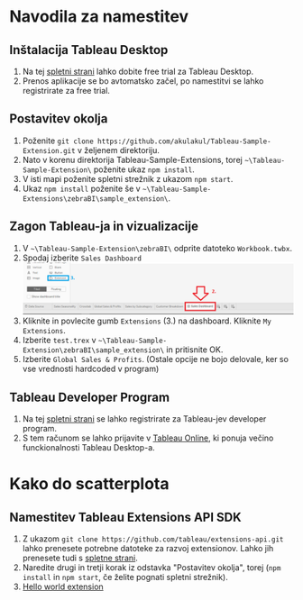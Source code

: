 # Navodila za namestitev

## Inštalacija Tableau Desktop
 1. Na tej [spletni strani](https://www.tableau.com/products/trial) lahko dobite free trial za Tableau Desktop.
 2. Prenos aplikacije se bo avtomatsko začel, po namestitvi se lahko registrirate za free trial.

## Postavitev okolja
 1. Poženite `git clone https://github.com/akulakul/Tableau-Sample-Extension.git` v željenem direktoriju.
 2. Nato v korenu direktorija Tableau-Sample-Extensions, torej `~\Tableau-Sample-Extension\` poženite ukaz `npm install`.
 3. V isti mapi poženite spletni strežnik z ukazom `npm start`.
 4. Ukaz `npm install` poženite še v `~\Tableau-Sample-Extensions\zebraBI\sample_extension\`.

 ## Zagon Tableau-ja in vizualizacije
 1. V `~\Tableau-Sample-Extension\zebraBI\` odprite datoteko `Workbook.twbx`.
 2. Spodaj izberite `Sales Dashboard`
    ![](./zebraBI/other/screenshots/Tableau_sales_dashboard.PNG)
 3. Kliknite in povlecite gumb `Extensions` (3.) na dashboard. Kliknite `My Extensions`.
 4. Izberite `test.trex` v `~\Tableau-Sample-Extension\zebraBI\sample_extension\` in pritisnite OK.
 5. Izberite `Global Sales & Profits`. (Ostale opcije ne bojo delovale, ker so vse vrednosti hardcoded v program)

## Tableau Developer Program
 1. Na tej [spletni strani](https://www.tableau.com/developer) se lahko registrirate za Tableau-jev developer program.
 2. S tem računom se lahko prijavite v [Tableau Online](https://online.tableau.com/), ki ponuja večino funckionalnosti Tableau Desktop-a.


 # Kako do scatterplota
 
 ## Namestitev Tableau Extensions API SDK
 1. Z ukazom `git clone https://github.com/tableau/extensions-api.git` lahko prenesete potrebne datoteke za razvoj extensionov. Lahko jih prenesete tudi s [spletne strani](https://github.com/tableau/extensions-api/archive/master.zip).
 2. Naredite drugi in tretji korak iz odstavka "Postavitev okolja", torej (`npm install` in `npm start`, če želite pognati spletni strežnik).
 3. [Hello world extension](https://github.com/tableau/extensions-api/archive/master.zip)